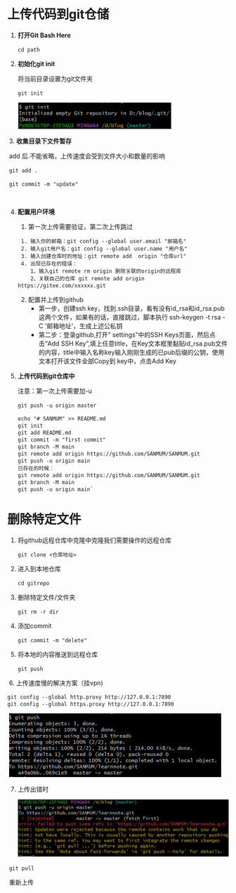 # 上传代码到git仓储

1. **打开Git Bash Here**

   `cd path`

2. **初始化git init**

   将当前目录设置为git文件夹

   `git init`

   ![](img/git.png)

​	3. **收集目录下文件暂存**

​		add 后.不能省略，上传速度会受到文件大小和数量的影响

​		`git add .`

​		`git commit -m "update" `

​		

 4. **配置用户环境**

    1. 第一次上传需要验证，第二次上传跳过

    ```
     1. 输入你的邮箱：git config --global user.email "邮箱名"
     2. 输入git用户名：git config --global user.name "用户名"
     3. 输入创建仓库时的地址：git remote add  origin "仓库url"
     4. 出现已存在的错误：
     	1、输入git remote rm origin 删除关联的origin的远程库
    	2、关联自己的仓库 git remote add origin https://gitee.com/xxxxxx.git
    
    ```

    2. 配置并上传到github
       - 第一步，创建ssh key，找到.ssh目录，看有没有id_rsa和id_rsa.pub这两个文件，如果有的话，直接跳过，脚本执行 ssh-keygen -t rsa -C '邮箱地址'，生成上述公私钥
       - 第二步：登录github,打开” settings”中的SSH Keys页面，然后点击“Add SSH Key”,填上任意title，在Key文本框里黏贴id_rsa.pub文件的内容，title中输入名称key输入刚刚生成的已pub后缀的公钥，使用文本打开该文件全部Copy到 key中，点击Add Key

 5. **上传代码到git仓库中**

    注意：第一次上传需要加-u

    `git push -u origin master`

		echo "# SANMUM" >> README.md
		git init
		git add README.md
		git commit -m "first commit"
		git branch -M main
		git remote add origin https://github.com/SANMUM/SANMUM.git
		git push -u origin main
		已存在的时候：
		git remote add origin https://github.com/SANMUM/SANMUM.git
		git branch -M main
		git push -u origin main`



# 删除特定文件

1. 将github远程仓库中克隆中克隆我们需要操作的远程仓库

   `git clone <仓库地址>`

 2. 进入到本地仓库

    `cd gitrepo`

 3. 删除特定文件/文件夹

    `git rm -r dir`

 4. 添加commit

    `git commit -m "delete"`

 5. 将本地的内容推送到远程仓库

    `git push`


​	6. 上传速度慢的解决方案（挂vpn)

```
git config --global http.proxy http://127.0.0.1:7890
git config --global https.proxy http://127.0.0.1:7890
```

​	![](img/image-20221024133108731.png)



 7. 上传出错时

    ![image-20221024134043035](img/image-20221024134043035.png)		

​		`git pull`

​		重新上传
